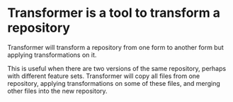 # Transformer is a tool to transform a repository

Transformer will transform a repository from one form to another form
but applying transformations on it.

This is useful when there are two versions of the same repository,
perhaps with different feature sets. Transformer will copy all files
from one repository, applying transformations on some of these files,
and merging other files into the new repository.
